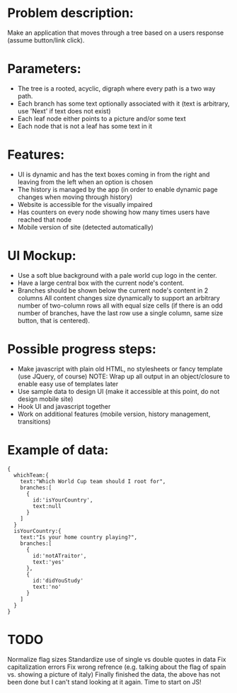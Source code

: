 Problem description:
====================
 Make an application that moves through a tree based on a users response (assume button/link click).

Parameters:
===========
 * The tree is a rooted, acyclic, digraph where every path is a two way path.
 * Each branch has some text optionally associated with it (text is arbitrary, use 'Next' if text does not exist)
 * Each leaf node either points to a picture and/or some text
 * Each node that is not a leaf has some text in it

Features:
=========
 * UI is dynamic and has the text boxes coming in from the right and leaving from the left when an option is chosen
 * The history is managed by the app (in order to enable dynamic page changes when moving through history)
 * Website is accessible for the visually impaired
 * Has counters on every node showing how many times users have reached that node
 * Mobile version of site (detected automatically)

UI Mockup:
==========
 * Use a soft blue background with a pale world cup logo in the center.
 * Have a large central box with the current node's content.
 * Branches should be shown below the current node's content in 2 columns All content changes size dynamically to support an arbitrary number of two-column rows all with equal size cells (if there is an odd number of  branches, have the last row use a single column, same size button, that is centered).

Possible progress steps:
========================
 * Make javascript with plain old HTML, no stylesheets or fancy template (use JQuery, of course)
   NOTE: Wrap up all output in an object/closure to enable easy use of templates later
 * Use sample data to design UI (make it accessible at this point, do not design mobile site)
 * Hook UI and javascript together
 * Work on additional features (mobile version, history management, transitions)


Example of data:
================

    {
      whichTeam:{
        text:"Which World Cup team should I root for",
        branches:[
          {
            id:'isYourCountry',
            text:null
          }
        ]
      }
      isYourCountry:{
        text:"Is your home country playing?",
        branches:[
          {
            id:'notATraitor',
            text:'yes'
          },
          {
            id:'didYouStudy'
            text:'no'
          }
        ]
      }
    }
    
    
TODO
====

Normalize flag sizes
Standardize use of single vs double quotes in data
Fix capitalization errors
Fix wrong refrence (e.g. talking about the flag of spain vs. showing a picture of italy)
Finally finished the data, the above has not been done but I can't stand looking at it again. Time to start on JS!